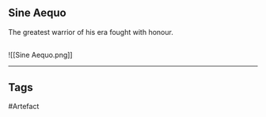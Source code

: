 ## Sine Aequo
The greatest warrior of his era fought with honour.
## 
![[Sine Aequo.png]]

---
## Tags
#Artefact